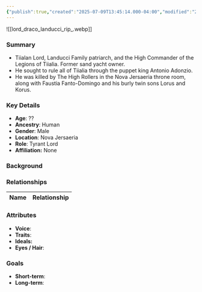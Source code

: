 ```yaml
---
{"publish":true,"created":"2025-07-09T13:45:14.000-04:00","modified":"2025-07-09T13:52:42.402-04:00","published":"2025-07-09T13:52:42.402-04:00","cssclasses":"","Age":"??","Ancestry":"Human","Gender":"Male","Location":["Nova Jersaeria"],"Role":["Tyrant Lord"],"Affiliation":["None"]}
---
```



![[lord_draco_landucci_rip_.webp]]
### Summary
- Tiialan Lord, Landucci Family patriarch, and the High Commander of the Legions of Tiialia. Former sand yacht owner.
- He sought to rule all of Tiialia through the puppet king Antonio Adonzio.
- He was killed by The High Rollers in the Nova Jersaeria throne room, along with Faustia Fanto-Domingo and his burly twin sons Lorus and Korus.

### Key Details
- **Age**: ??
- **Ancestry**: Human
- **Gender**: Male
- **Location**: Nova Jersaeria
- **Role**: Tyrant Lord
- **Affiliation:** None

### Background


### Relationships

| Name  | Relationship |
| ----- | ------------ |

### Attributes
- **Voice**:
- **Traits**:  
- **Ideals:**
- **Eyes / Hair**:  

### Goals
- **Short-term**:  
- **Long-term**:  
